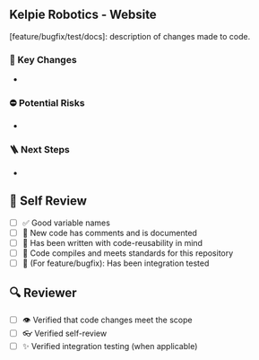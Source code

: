 ## Kelpie Robotics - Website

[feature/bugfix/test/docs]: description of changes made to code. 

### 🔑 Key Changes
- 
### ⛔ Potential Risks
- 
### 🪜 Next Steps
- 
## 🙋 Self Review 
- [ ] ✅ Good variable names
- [ ] 📄 New code has comments and is documented
- [ ] 🔁 Has been written with code-reusability in mind
- [ ] 💯 Code compiles and meets standards for this repository
- [ ] 🧪 (For feature/bugfix): Has been integration tested

## 🔍 Reviewer 
- [ ] 👁️ Verified that code changes meet the scope
- [ ] 👓 Verified self-review
- [ ] ✨ Verified integration testing (when applicable)